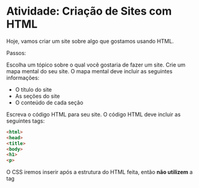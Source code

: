 <h1> Atividade: Criação de Sites com HTML </h1>

Hoje, vamos criar um site sobre algo que gostamos usando HTML.

Passos:

Escolha um tópico sobre o qual você gostaria de fazer um site.
Crie um mapa mental do seu site. O mapa mental deve incluir as seguintes informações:
<ul>
  <li>O título do site</li>
  <li>As seções do site</li>
  <li>O conteúdo de cada seção</li>
</ul>

Escreva o código HTML para seu site. O código HTML deve incluir as seguintes tags:

```html
<html>
<head>
<title>
<body>
<h1>
<p>
```

O CSS iremos inserir após a estrutura do HTML feita, então **não utilizem** a tag <style> nem iniciem um arquivo .css como stylesheet de vocês.

Teste seu site em diferentes navegadores.
Compartilhe seu site comigo e com os outros alunos da turma, pelo link bit.ly/frontendTDS na pasta Aula: 13/07

*Dicas:*

Use um editor de código para escrever o código HTML caso possível, mas vemos em sala de aula que é possível criar até a partir de um Bloco de Notas.

Boa sorte!
